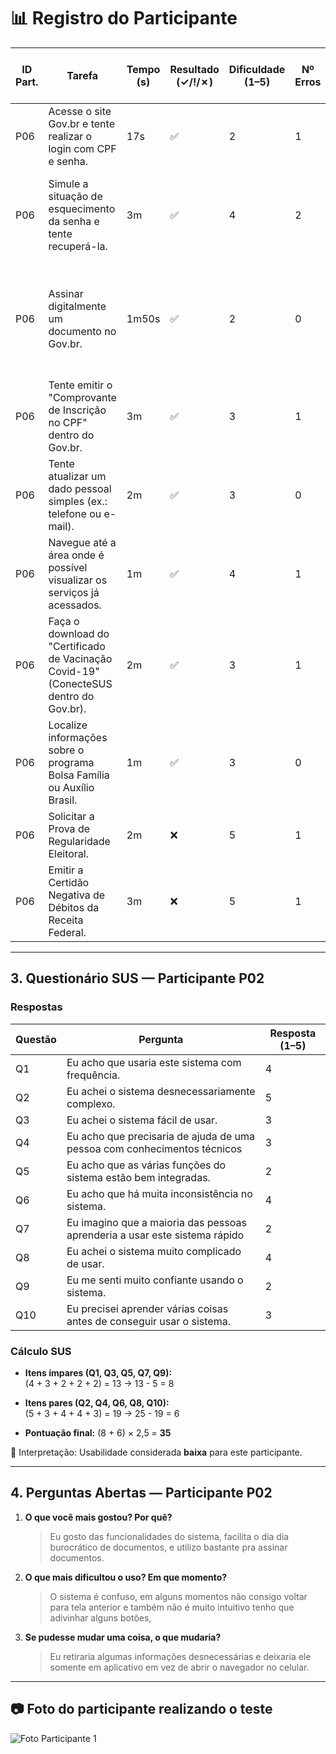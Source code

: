 # 📊 Registro do Participante

| ID Part. | Tarefa | Tempo (s) | Resultado (✓/!/✗) | Dificuldade (1–5) | Nº Erros | Nº Pedidos de Ajuda | Observações |
|----------|---------|-----------|--------------------|-------------------|----------|----------------------|-------------|
| P06 | Acesse o site Gov.br e tente realizar o login com CPF e senha. | 17s | ✅ | 2 | 1 | 0 | Nunca salva a senha pois ele sempre pede pra recuperar. |
| P06 | Simule a situação de esquecimento da senha e tente recuperá-la. | 3m | ✅ | 4 | 2 | 1 | Ficou na dúvida qual método seria melhor (e-mail, telefone ou reconhecimento facial). |
| P06 | Assinar digitalmente um documento no Gov.br. | 1m50s | ✅ | 2 | 0 | 0 | Teve dificuldade no código de verificação pois não tem direcionamento de que deve voltar pra adicionar. |
| P06 | Tente emitir o "Comprovante de Inscrição no CPF" dentro do Gov.br. | 3m | ✅ | 3 | 1 | 1 | Dificuldade em encontrar a opção. |
| P06 | Tente atualizar um dado pessoal simples (ex.: telefone ou e-mail). | 2m | ✅ | 3 | 0 | 0 | Os campos para preenchimentos não têm mensagem de instrução. |
| P06 | Navegue até a área onde é possível visualizar os serviços já acessados. | 1m | ✅ | 4 | 1 | 1 | Opções confusas, teve dificuldade em encontrar. |
| P06 | Faça o download do "Certificado de Vacinação Covid-19" (ConecteSUS dentro do Gov.br). | 2m | ✅ | 3 | 1 | 1 | Teve dificuldade em encontrar. |
| P06 | Localize informações sobre o programa Bolsa Família ou Auxílio Brasil. | 1m | ✅ | 3 | 0 | 0 | Teve dificuldade apenas de encontrar. |
| P06 | Solicitar a Prova de Regularidade Eleitoral. | 2m | ❌ | 5 | 1 | 1 | O sistema apresentou erros, não atualiza. |
| P06 | Emitir a Certidão Negativa de Débitos da Receita Federal. | 3m | ❌ | 5 | 1 | 1 | O sistema apresentou erros. |

---

## 3. Questionário SUS — Participante P02

### Respostas
| Questão | Pergunta                                                                 | Resposta (1–5) |
|---------|---------------------------------------------------------------------------|----------------|
| Q1      | Eu acho que usaria este sistema com frequência.                          | 4              |
| Q2      | Eu achei o sistema desnecessariamente complexo.                          | 5              |
| Q3      | Eu achei o sistema fácil de usar.                                        | 3              |
| Q4      | Eu acho que precisaria de ajuda de uma pessoa com conhecimentos técnicos | 3              |
| Q5      | Eu acho que as várias funções do sistema estão bem integradas.           | 2              |
| Q6      | Eu acho que há muita inconsistência no sistema.                          | 4              |
| Q7      | Eu imagino que a maioria das pessoas aprenderia a usar este sistema rápido | 2            |
| Q8      | Eu achei o sistema muito complicado de usar.                             | 4            |
| Q9      | Eu me senti muito confiante usando o sistema.                            | 2              |
| Q10     | Eu precisei aprender várias coisas antes de conseguir usar o sistema.    | 3              |

### Cálculo SUS
- **Itens ímpares (Q1, Q3, Q5, Q7, Q9):**  
  (4 + 3 + 2 + 2 + 2) = 13 → 13 - 5 = 8  

- **Itens pares (Q2, Q4, Q6, Q8, Q10):**  
  (5 + 3 + 4 + 4 + 3) = 19 → 25 - 19 = 6  

- **Pontuação final:** (8 + 6) × 2,5 = **35**

📌 Interpretação: Usabilidade considerada **baixa** para este participante.

---

## 4. Perguntas Abertas — Participante P02

1. **O que você mais gostou? Por quê?**  
   > Eu gosto das funcionalidades do sistema, facilita o dia dia burocrático de documentos, e 
utilizo bastante pra assinar documentos.    

2. **O que mais dificultou o uso? Em que momento?**  
   > O sistema é confuso, em alguns momentos não consigo voltar para tela anterior e também 
não é muito intuitivo tenho que adivinhar alguns botões,  

3. **Se pudesse mudar uma coisa, o que mudaria?**  
   > Eu retiraria algumas informações desnecessárias e deixaria ele somente em aplicativo em 
vez de abrir o navegador no celular.  

---

## 📷 Foto do participante realizando o teste

![Foto Participante 1](https://github.com/user-attachments/assets/c582288b-1b4f-4824-8e55-0c3713600aed)
 
